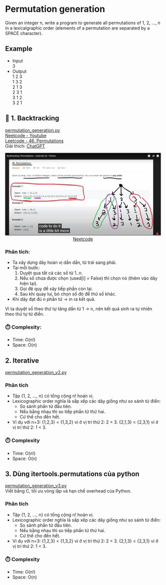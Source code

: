 # Permutation generation

Given an integer n, write a program to generate all permutations of 1, 2, ..., n in a lexicalgraphic order (elements of a permutation are separated by a SPACE character).

## Example
- Input  
    3
- Output  
    1 2 3  
    1 3 2  
    2 1 3  
    2 3 1  
    3 1 2  
    3 2 1  

## 🌳 1. Backtracking
[permutation_generation.py](../src/permutation_generation.py)  
[Neetcode - Youtube](https://www.youtube.com/watch?v=s7AvT7cGdSo)  
[Leetcode - 46. Permutations](https://leetcode.com/problems/permutations/solutions/993970/python-4-approaches-visuals-time-complexity-analysis/)  
Giải thích: [ChatGPT](https://chatgpt.com/c/68f5bc49-7104-8321-a641-09c42ce0a006)  

<center>

![Permutation generation - Backtracking](./image/permutation_generation_backtracking.png)
[Neetcode](https://www.youtube.com/watch?v=s7AvT7cGdSo)
</center>

### Phân tích:
- Ta xây dựng dãy hoán vị dần dần, từ trái sang phải. 
- Tại mỗi bước: 
    1. Duyệt qua tất cả các số từ 1..n. 
    2. Nếu số chưa được chọn (used[i] = False) thì chọn nó (thêm vào dãy hiện tại). 
    3. Gọi đệ quy để xây tiếp phần còn lại. 
    4. Sau khi quay lui, bỏ chọn số đó để thử số khác. 
- Khi dãy đạt đủ n phần tử → in ra kết quả.  

Vì ta duyệt số theo thứ tự tăng dần từ 1 → n, nên kết quả sinh ra tự nhiên theo thứ tự từ điển. 

### ⏱️ Complexity:
- Time: O(n!)
- Space: O(n)


## 2. Iterative
[permutation_generation_v2.py](../src/permutation_generation_v2.py)
### Phân tích
- Tập {1, 2, …, n} có tổng cộng n! hoán vị.
- Lexicographic order nghĩa là sắp xếp các dãy giống như so sánh từ điển:
    + So sánh phần tử đầu tiên.
    + Nếu bằng nhau thì so tiếp phần tử thứ hai.
    + Cứ thế cho đến hết.
- Ví dụ với n=3:
    {1,2,3} < {1,3,2} vì ở vị trí thứ 2: 2 < 3.
    {2,1,3} < {2,3,1} vì ở vị trí thứ 2: 1 < 3.

### ⏱️ Complexity
- Time: O(n!)
- Space: O(n)


## 3. Dùng itertools.permutations của python
[permutation_generation_v3.py](../src/permutation_generation_v3.py)  
Viết bằng C, tối ưu vòng lặp và hạn chế overhead của Python.
### Phân tích
- Tập {1, 2, …, n} có tổng cộng n! hoán vị.
- Lexicographic order nghĩa là sắp xếp các dãy giống như so sánh từ điển:
    + So sánh phần tử đầu tiên.
    + Nếu bằng nhau thì so tiếp phần tử thứ hai.
    + Cứ thế cho đến hết.
- Ví dụ với n=3:
    {1,2,3} < {1,3,2} vì ở vị trí thứ 2: 2 < 3.
    {2,1,3} < {2,3,1} vì ở vị trí thứ 2: 1 < 3.

### ⏱️ Complexity
- Time: O(n!)
- Space: O(n)
